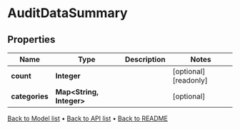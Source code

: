 

# AuditDataSummary


## Properties

| Name | Type | Description | Notes |
|------------ | ------------- | ------------- | -------------|
|**count** | **Integer** |  |  [optional] [readonly] |
|**categories** | **Map&lt;String, Integer&gt;** |  |  [optional] |



[Back to Model list](../README.md#documentation-for-models) &#8226; [Back to API list](../README.md#documentation-for-api-endpoints) &#8226; [Back to README](../README.md)


